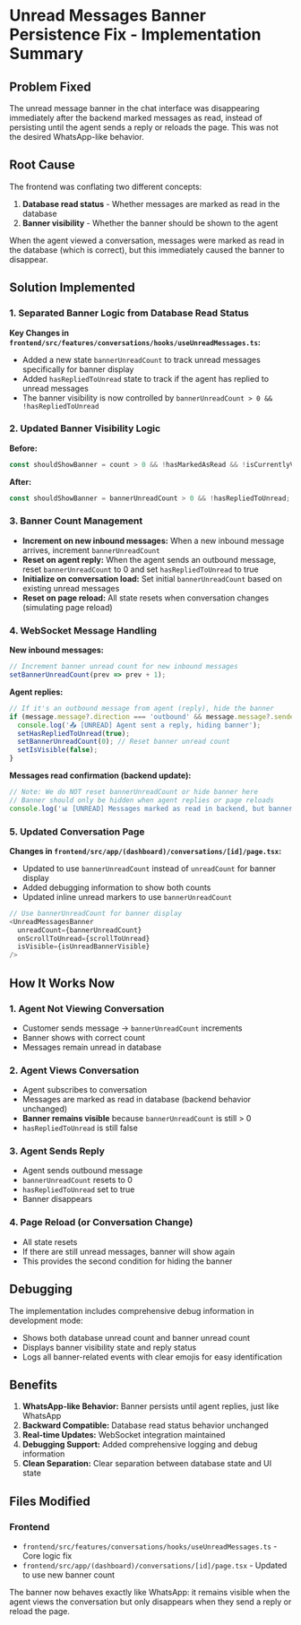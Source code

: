 # Unread Messages Banner Persistence Fix - Implementation Summary

## Problem Fixed

The unread message banner in the chat interface was disappearing immediately after the backend marked messages as read, instead of persisting until the agent sends a reply or reloads the page. This was not the desired WhatsApp-like behavior.

## Root Cause

The frontend was conflating two different concepts:
1. **Database read status** - Whether messages are marked as read in the database
2. **Banner visibility** - Whether the banner should be shown to the agent

When the agent viewed a conversation, messages were marked as read in the database (which is correct), but this immediately caused the banner to disappear.

## Solution Implemented

### 1. Separated Banner Logic from Database Read Status

**Key Changes in `frontend/src/features/conversations/hooks/useUnreadMessages.ts`:**

- Added a new state `bannerUnreadCount` to track unread messages specifically for banner display
- Added `hasRepliedToUnread` state to track if the agent has replied to unread messages
- The banner visibility is now controlled by `bannerUnreadCount > 0 && !hasRepliedToUnread`

### 2. Updated Banner Visibility Logic

**Before:**
```typescript
const shouldShowBanner = count > 0 && !hasMarkedAsRead && !isCurrentlyViewing;
```

**After:**
```typescript
const shouldShowBanner = bannerUnreadCount > 0 && !hasRepliedToUnread;
```

### 3. Banner Count Management

- **Increment on new inbound messages:** When a new inbound message arrives, increment `bannerUnreadCount`
- **Reset on agent reply:** When the agent sends an outbound message, reset `bannerUnreadCount` to 0 and set `hasRepliedToUnread` to true
- **Initialize on conversation load:** Set initial `bannerUnreadCount` based on existing unread messages
- **Reset on page reload:** All state resets when conversation changes (simulating page reload)

### 4. WebSocket Message Handling

**New inbound messages:**
```typescript
// Increment banner unread count for new inbound messages
setBannerUnreadCount(prev => prev + 1);
```

**Agent replies:**
```typescript
// If it's an outbound message from agent (reply), hide the banner
if (message.message?.direction === 'outbound' && message.message?.sender_role === 'agent') {
  console.log('📤 [UNREAD] Agent sent a reply, hiding banner');
  setHasRepliedToUnread(true);
  setBannerUnreadCount(0); // Reset banner unread count
  setIsVisible(false);
}
```

**Messages read confirmation (backend update):**
```typescript
// Note: We do NOT reset bannerUnreadCount or hide banner here
// Banner should only be hidden when agent replies or page reloads
console.log('📊 [UNREAD] Messages marked as read in backend, but banner remains visible until agent replies');
```

### 5. Updated Conversation Page

**Changes in `frontend/src/app/(dashboard)/conversations/[id]/page.tsx`:**

- Updated to use `bannerUnreadCount` instead of `unreadCount` for banner display
- Added debugging information to show both counts
- Updated inline unread markers to use `bannerUnreadCount`

```typescript
// Use bannerUnreadCount for banner display
<UnreadMessagesBanner
  unreadCount={bannerUnreadCount}
  onScrollToUnread={scrollToUnread}
  isVisible={isUnreadBannerVisible}
/>
```

## How It Works Now

### 1. Agent Not Viewing Conversation
- Customer sends message → `bannerUnreadCount` increments
- Banner shows with correct count
- Messages remain unread in database

### 2. Agent Views Conversation
- Agent subscribes to conversation
- Messages are marked as read in database (backend behavior unchanged)
- **Banner remains visible** because `bannerUnreadCount` is still > 0
- `hasRepliedToUnread` is still false

### 3. Agent Sends Reply
- Agent sends outbound message
- `bannerUnreadCount` resets to 0
- `hasRepliedToUnread` set to true
- Banner disappears

### 4. Page Reload (or Conversation Change)
- All state resets
- If there are still unread messages, banner will show again
- This provides the second condition for hiding the banner

## Debugging

The implementation includes comprehensive debug information in development mode:
- Shows both database unread count and banner unread count
- Displays banner visibility state and reply status
- Logs all banner-related events with clear emojis for easy identification

## Benefits

1. **WhatsApp-like Behavior:** Banner persists until agent replies, just like WhatsApp
2. **Backward Compatible:** Database read status behavior unchanged
3. **Real-time Updates:** WebSocket integration maintained
4. **Debugging Support:** Added comprehensive logging and debug information
5. **Clean Separation:** Clear separation between database state and UI state

## Files Modified

### Frontend
- `frontend/src/features/conversations/hooks/useUnreadMessages.ts` - Core logic fix
- `frontend/src/app/(dashboard)/conversations/[id]/page.tsx` - Updated to use new banner count

The banner now behaves exactly like WhatsApp: it remains visible when the agent views the conversation but only disappears when they send a reply or reload the page.

